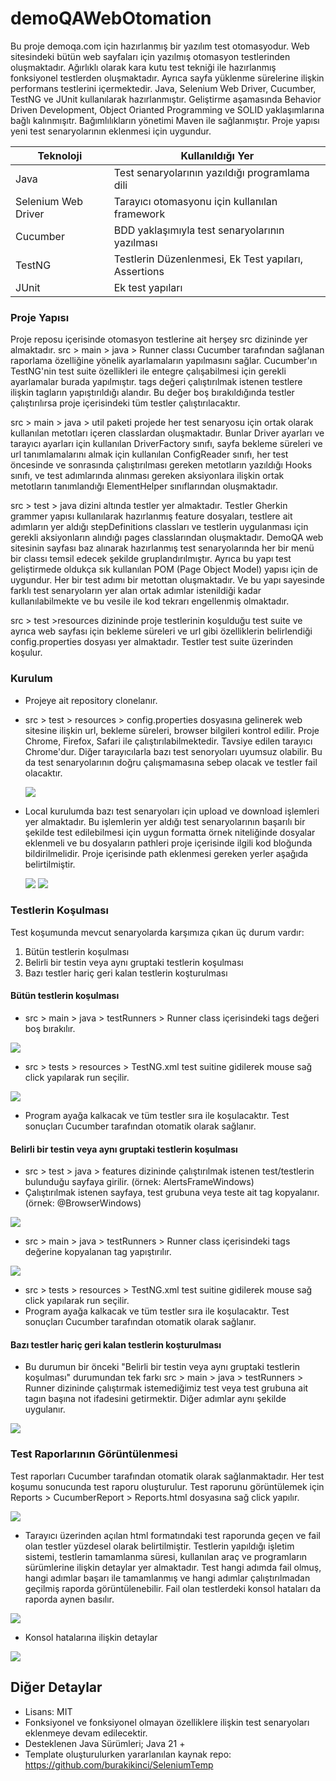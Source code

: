 # demoQAWebOtomation


 Bu proje demoqa.com için hazırlanmış bir yazılım test otomasyodur. Web sitesindeki bütün web sayfaları için yazılmış otomasyon testlerinden oluşmaktadır. Ağırlıklı olarak kara kutu test tekniği ile hazırlanmış fonksiyonel testlerden oluşmaktadır. Ayrıca sayfa yüklenme sürelerine ilişkin performans testlerini içermektedir. Java, Selenium Web Driver,
 Cucumber, TestNG ve JUnit kullanılarak hazırlanmıştır. Geliştirme aşamasında Behavior Driven Development, Object Orianted Programming ve SOLID yaklaşımlarına bağlı kalınmışıtr. Bağımlılıkların yönetimi Maven ile sağlanmıştır. Proje yapısı yeni test senaryolarının eklenmesi için uygundur.



Teknoloji  | Kullanıldığı Yer
------------- | -------------
Java | Test senaryolarının yazıldığı programlama dili
Selenium Web Driver | Tarayıcı otomasyonu için kullanılan framework
Cucumber | BDD yaklaşımıyla test senaryolarının yazılması
TestNG | Testlerin Düzenlenmesi, Ek Test yapıları, Assertions
JUnit | Ek test yapıları



### Proje Yapısı

Proje reposu içerisinde otomasyon testlerine ait herşey src dizininde yer almaktadır.  src > main > java > Runner  classı Cucumber tarafından 
sağlanan raporlama özelliğine yönelik ayarlamaların yapılmasını sağlar. Cucumber'ın TestNG'nin test suite özellikleri ile entegre çalışabilmesi için gerekli ayarlamalar burada yapılmıştır.
tags değeri çalıştırılmak istenen testlere ilişkin tagların yapıştırıldığı alandır. Bu değer boş bırakıldığında testler çalıştırılırsa proje içerisindeki tüm testler çalıştırılacaktır.

src > main > java > util paketi projede her test senaryosu için ortak olarak kullanılan metotları içeren classlardan oluşmaktadır. Bunlar Driver ayarları ve tarayıcı ayarları için kullanılan DriverFactory sınıfı, sayfa bekleme süreleri ve url tanımlamalarını almak  için kullanılan ConfigReader sınıfı, her test öncesinde ve sonrasında çalıştırılması gereken metotların yazıldığı Hooks sınıfı, ve test adımlarında alınması gereken aksiyonlara ilişkin ortak metotların tanımlandığı ElementHelper sınıflarından oluşmaktadır.

src > test > java dizini altında testler yer almaktadır. Testler Gherkin grammer yapısı kullanılarak hazırlanmış feature dosyaları, testlere ait adımların yer aldığı stepDefinitions classları ve testlerin uygulanması için gerekli aksiyonların alındığı pages classlarından oluşmaktadır. DemoQA web sitesinin sayfası baz alınarak hazırlanmış test senaryolarında her bir menü bir classı temsil edecek şekilde gruplandırılmıştır. Ayrıca bu yapı test geliştirmede oldukça sık kullanılan POM (Page Object Model) yapısı için de uygundur. Her bir test adımı bir metottan oluşmaktadır. Ve bu yapı sayesinde farklı test senaryoların yer alan ortak adımlar istenildiği kadar kullanılabilmekte ve bu vesile ile kod tekrarı engellenmiş olmaktadır.

src > test >resources dizininde proje testlerinin koşulduğu test suite ve ayrıca web sayfası için bekleme süreleri ve url gibi özelliklerin belirlendiği config.properties dosyası yer almaktadır. Testler test suite üzerinden koşulur. 



### Kurulum

* Projeye ait repository clonelanır.
* src > test > resources > config.properties dosyasına gelinerek web sitesine ilişkin url, bekleme süreleri, browser bilgileri kontrol edilir. Proje Chrome, Firefox, Safari ile çalıştırılabilmektedir. Tavsiye edilen tarayıcı Chrome'dur. Diğer tarayıcılarla bazı test senoryoları uyumsuz olabilir. Bu da test senaryolarının doğru çalışmamasına sebep olacak ve testler fail olacaktır.

  <img src="https://github.com/aliigan/demoQAWebOtomation/blob/main/images/configProperties.png" >



* Local kurulumda bazı test senaryoları için upload ve download işlemleri yer almaktadır. Bu işlemlerin yer aldığı test senaryolarının başarılı bir şekilde test edilebilmesi için uygun formatta örnek niteliğinde dosyalar eklenmeli ve bu dosyaların pathleri proje içerisinde ilgili kod bloğunda bildirilmelidir. Proje içerisinde path eklenmesi gereken yerler aşağıda belirtilmiştir.

  <img src="https://github.com/aliigan/demoQAWebOtomation/blob/main/images/elementsPagePath1.png" >



  <img src="https://github.com/aliigan/demoQAWebOtomation/blob/main/images/elementsPagePath2.png" >



### Testlerin Koşulması

 Test koşumunda mevcut senaryolarda karşımıza çıkan üç durum vardır:
 
   1. Bütün testlerin koşulması
   2. Belirli bir testin veya aynı gruptaki testlerin koşulması
   3. Bazı testler hariç geri kalan testlerin koşturulması
  
 
     
  #### Bütün testlerin koşulması

 * src > main > java > testRunners > Runner class içerisindeki tags değeri boş bırakılır.

<img src="https://github.com/aliigan/demoQAWebOtomation/blob/main/images/runAllTestsRunnerClass.png" >



 * src > tests > resources > TestNG.xml test suitine gidilerek mouse sağ click yapılarak run seçilir.

<img src="https://github.com/aliigan/demoQAWebOtomation/blob/main/images/runAllTestsTestNGSuite.png" >



* Program ayağa kalkacak ve tüm testler sıra ile koşulacaktır. Test sonuçları Cucumber tarafından otomatik olarak sağlanır.



#### Belirli bir testin veya aynı gruptaki testlerin koşulması

* src > test > java > features dizininde çalıştırılmak istenen test/testlerin bulunduğu sayfaya girilir. (örnek: AlertsFrameWindows)
* Çalıştırılmak istenen sayfaya, test grubuna veya teste ait tag kopyalanır. (örnek: @BrowserWindows)

<img src="https://github.com/aliigan/demoQAWebOtomation/blob/main/images/featureTestTag.png" >



 * src > main > java > testRunners > Runner class içerisindeki tags değerine kopyalanan tag yapıştırılır.

<img src="https://github.com/aliigan/demoQAWebOtomation/blob/main/images/pasteTestTagInRunner.png" >



 * src > tests > resources > TestNG.xml test suitine gidilerek mouse sağ click yapılarak run seçilir.
 * Program ayağa kalkacak ve tüm testler sıra ile koşulacaktır. Test sonuçları Cucumber tarafından otomatik olarak sağlanır.



#### Bazı testler hariç geri kalan testlerin koşturulması

 * Bu durumun bir önceki "Belirli bir testin veya aynı gruptaki testlerin koşulması" durumundan tek farkı src > main > java > testRunners > Runner dizininde
 çalıştırmak istemediğimiz test veya test grubuna ait tagın başına not ifadesini getirmektir. Diğer adımlar aynı şekilde uygulanır.

<img src="https://github.com/aliigan/demoQAWebOtomation/blob/main/images/notTag.png" >



### Test Raporlarının Görüntülenmesi

Test raporları Cucumber tarafından otomatik olarak sağlanmaktadır. Her test koşumu sonucunda test raporu oluşturulur. Test raporunu görüntülemek için Reports > CucumberReport > Reports.html dosyasına sağ click yapılır.

<img src="https://github.com/aliigan/demoQAWebOtomation/blob/main/images/howToDisplayReports.png" >



* Tarayıcı üzerinden açılan html formatındaki test raporunda geçen ve fail olan testler yüzdesel olarak belirtilmiştir. Testlerin yapıldığı işletim sistemi, testlerin tamamlanma süresi, kullanılan araç ve programların sürümlerine ilişkin detaylar yer almaktadır. Test hangi adımda fail olmuş, hangi adımlar başarı ile tamamlanmış ve hangi adımlar çalıştırılmadan geçilmiş raporda görüntülenebilir. Fail olan testlerdeki konsol hataları da raporda aynen basılır.

<img src="https://github.com/aliigan/demoQAWebOtomation/blob/main/images/testRunReport.png" >



* Konsol hatalarına ilişkin detaylar

<img src="https://github.com/aliigan/demoQAWebOtomation/blob/main/images/failDetails.png" >



## Diğer Detaylar

* Lisans: MIT
* Fonksiyonel ve fonksiyonel olmayan özelliklere ilişkin test senaryoları eklenmeye devam edilecektir.
* Desteklenen Java Sürümleri; Java 21 +
* Template oluşturulurken yararlanılan kaynak repo:  https://github.com/burakikinci/SeleniumTemp





  

   

  



